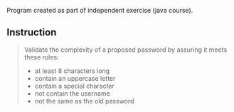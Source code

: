Program created as part of independent exercise (java course).

## Instruction
>Validate the complexity of a proposed password by assuring it meets these rules:
> * at least 8 characters long
> * contain an uppercase letter
> * contain a special character
> * not contain the username
> * not the same as the old password
